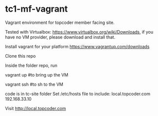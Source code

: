 tc1-mf-vagrant
==============

Vagrant environment for topcoder member facing site.

Tested with Virtualbox: https://www.virtualbox.org/wiki/Downloads, if you have no VM provider, please download and install that.

Install vagrant for your platform
https://www.vagrantup.com/downloads

Clone this repo

Inside the folder repo, run

vagrant up #to bring up the VM

vagrant ssh #to sh to the VM

code is in tc-site folder
Set /etc/hosts file to include:
local.topcoder.com 192.168.33.10

Visit http://local.topcoder.com
